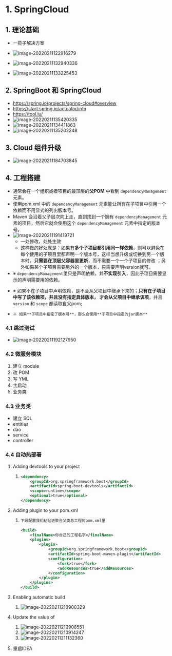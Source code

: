 # 1. SpringCloud

## 1. 理论基础

- 一揽子解决方案

- ![image-20220211122916279](https://raw.githubusercontent.com/TWDH/Leetcode-From-Zero/pictures/img/image-20220211122916279.png)
- ![image-20220211132940336](https://raw.githubusercontent.com/TWDH/Leetcode-From-Zero/pictures/img/image-20220211132940336.png)
- ![image-20220211133225453](https://raw.githubusercontent.com/TWDH/Leetcode-From-Zero/pictures/img/image-20220211133225453.png)

## 2. SpringBoot 和 SpringCloud

- https://spring.io/projects/spring-cloud#overview
- https://start.spring.io/actuator/info
- https://tool.lu/
- ![image-20220211135420335](https://raw.githubusercontent.com/TWDH/Leetcode-From-Zero/pictures/img/image-20220211135420335.png)
- ![image-20220211134411863](https://raw.githubusercontent.com/TWDH/Leetcode-From-Zero/pictures/img/image-20220211134411863.png)
- ![image-20220211135202248](https://raw.githubusercontent.com/TWDH/Leetcode-From-Zero/pictures/img/image-20220211135202248.png)

## 3. Cloud 组件升级

- ![image-20220211184703845](https://raw.githubusercontent.com/TWDH/Leetcode-From-Zero/pictures/img/image-20220211184703845.png)

## 4. 工程搭建

- 通常会在一个组织或者项目的最顶层的**父POM** 中看到 `dependencyManagement` 元素。
- 使用pom.xml 中的 `dependencyManagement` 元素能让所有在子项目中引用一个依赖而不用显式的列出版本号。
- Maven 会沿着父子层次向上走，直到找到一个拥有 `dependencyManagement` 元素的项目，然后它就会使用这个 `dependencyManagement` 元素中指定的版本号。
- ![image-20220211191419721](https://raw.githubusercontent.com/TWDH/Leetcode-From-Zero/pictures/img/image-20220211191419721.png)
  - 一处修改，处处生效
  - 这样做的好处就是：如果有**多个子项目都引用同一样依赖**，则可以避免在每个使用的子项目里都声明一个版本号，这样当想升级或切换到另一个版本时，**只需要在顶层父容器里更新**，而不需要一个一个子项目的修改 ；另外如果某个子项目需要另外的一个版本，只需要声明version就可。
- ※ `dependencyManagement`里只是声明依赖，并**不实现引入**，因此子项目需要显示的声明需要用的依赖。
*   ※ 如果不在子项目中声明依赖，是不会从父项目中继承下来的；**只有在子项目中写了该依赖项，并且没有指定具体版本， 才会从父项目中继承该项**，并且 `version` 和 `scope` 都读取自父pom;
    
*     ※ 如果**子项目中指定了版本号**，那么会使用**子项目中指定的jar版本**

### 4.1 跳过测试

- ![image-20220211192127950](https://raw.githubusercontent.com/TWDH/Leetcode-From-Zero/pictures/img/image-20220211192127950.png)

### 4.2 微服务模块

1. 建立 module
2. 改 POM
3. 写 YML
4. 主启动
5. 业务类

### 4.3 业务类

- 建立 SQL
- entities
- dao
- service
- controller

### 4.4 自动热部署

1. Adding devtools to your project

   1. ```xml
      <dependency>
          <groupId>org.springframework.boot</groupId>
          <artifactId>spring-boot-devtools</artifactId>
          <scope>runtime</scope>
          <optional>true</optional>
      </dependency>
      ```

2. Adding plugin to your pom.xml

   1. ```xml
      下段配置我们粘贴进聚合父类总工程的pom.xml里
       
      <build>
          <finalName>你自己的工程名字</finalName>
          <plugins>
              <plugin>
                  <groupId>org.springframework.boot</groupId>
                  <artifactId>spring-boot-maven-plugin</artifactId>
                  <configuration>
                      <fork>true</fork>
                      <addResources>true</addResources>
                  </configuration>
              </plugin>
          </plugins>
      </build>
      ```

3. Enabling automatic build

   1. ![image-20220211210900329](https://raw.githubusercontent.com/TWDH/Leetcode-From-Zero/pictures/img/image-20220211210900329.png)

4. Update the value of

   1. ![image-20220211210908551](https://raw.githubusercontent.com/TWDH/Leetcode-From-Zero/pictures/img/image-20220211210908551.png)
   2. ![image-20220211210914247](https://raw.githubusercontent.com/TWDH/Leetcode-From-Zero/pictures/img/image-20220211210914247.png)
   3. ![image-20220211211132360](https://raw.githubusercontent.com/TWDH/Leetcode-From-Zero/pictures/img/image-20220211211132360.png)

5. 重启IDEA











































